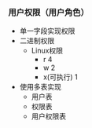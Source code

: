 ### 用户权限（用户角色）
- 单一字段实现权限
- 二进制权限
  - Linux权限
    - r  4
    - w  2
    - x(可执行)  1
- 使用多表实现
  - 用户表
  - 权限表
  - 用户权限表
  